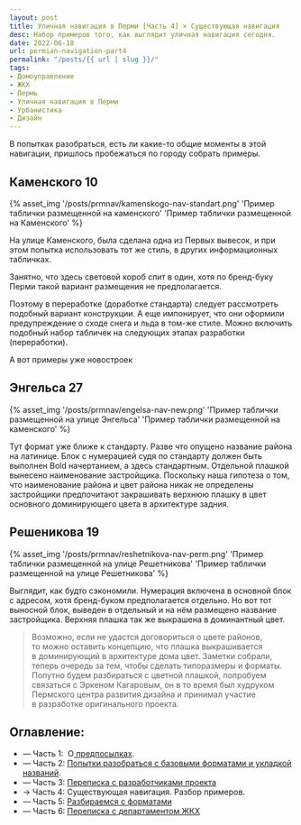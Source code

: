 ```yaml
---
layout: post
title: Уличная навигация в Перми [Часть 4] × Существующая навигация
desc: Набор примеров того, как выглядит уличная навигация сегодня.
date: 2022-06-18
url: permian-navigation-part4
permalink: "/posts/{{ url | slug }}/"
tags:
- Домоуправление   
- ЖКХ   
- Пермь   
- Уличная навигация в Перми   
- Урбанистика
- Дизайн
---
```

В попытках разобраться, есть ли какие-то общие моменты в этой навигации, пришлось пробежаться по городу собрать примеры.

## Каменского 10

{% asset_img '/posts/prmnav/kamenskogo-nav-standart.png' 'Пример таблички размещенной на каменского' 'Пример таблички размещенной на Каменского' %}

На улице Каменского, была сделана одна из Первых вывесок, и при этом попытка использовать тот же стиль, в других информационных табличках.

Занятно, что здесь световой короб слит в один, хотя по бренд-буку Перми такой вариант размещения не предполагается.

Поэтому в переработке (доработке стандарта) следует рассмотреть подобный вариант конструкции. А еще импонирует, что они оформили предупреждение о сходе снега и льда в том-же стиле. Можно включить подобный набор табличек на следующих этапах разработки (переработки).

А вот примеры уже новостроек

## Энгельса 27

{% asset_img '/posts/prmnav/engelsa-nav-new.png' 'Пример таблички размещенной на улице Энгельса' 'Пример таблички размещенной на каменского' %}

Тут формат уже ближе к стандарту. Разве что опущено название района на латинице. Блок с нумерацией судя по стандарту должен быть выполнен Bold начертанием, а здесь стандартным. Отдельной плашкой вынесено наименование застройщика. Поскольку наша гипотеза о том, что наименование района и цвет района никак не определены застройщики предпочитают закрашивать верхнюю плашку в цвет основного доминирующего цвета в архитектуре задния.

## Решеникова 19

{% asset_img '/posts/prmnav/reshetnikova-nav-perm.png' 'Пример таблички размещенной на улице Решетникова' 'Пример таблички размещенной на улице Решетникова' %}

Выглядит, как будто сэкономили. Нумерация включена в основной блок с адресом, хотя бренд-буком предполагается отдельно. Но вот тот выносной блок, выведен в отдельный и на нём размещено название застройщика. Верхняя плашка так же выкрашена в доминантный цвет.

> Возможно, если не удастся договориться о цвете районов, то можно оставить концепцию, что плашка выкрашивается в доминирующий в архитектуре дома цвет.
Заметки собрали, теперь очередь за тем, чтобы сделать типоразмеры и форматы. Попутно будем разбираться с цветной плашкой, попробуем связаться с Эркеном Кагаровым, он в то время был худруком Пермского центра развития дизайна и принимал участие в разработке оригинального проекта.

## Оглавление:
- — Часть 1: 
О[ предпосылках](https://furye.ru/posts/permian-street-navigation-part1/).
- — Часть 2: [Попытки разобраться с базовыми форматами и укладкой названий](https://furye.ru/posts/permian-navigation-part2/).
- — Часть 3: [Переписка с разработчиками проекта](https://furye.ru/posts/permian-navigation-part3/)
- → Часть 4: Существующая навигация. Разбор примеров.
- — Часть 5: [Разбираемся с форматами](https://furye.ru/posts/permian-navigation-part5/)
- — Часть 6: [Переписка с департаментом ЖКХ](https://furye.ru/posts/permian-navigation-part6/)